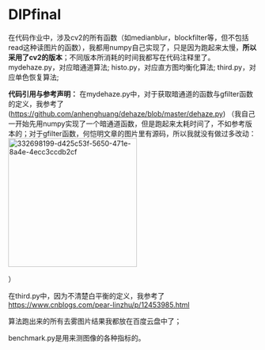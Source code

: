 # DIPfinal

在代码作业中，涉及cv2的所有函数（如medianblur，blockfilter等，但不包括read这种读图片的函数），我都用numpy自己实现了，只是因为跑起来太慢，**所以采用了cv2的版本**；不同版本所消耗的时间我都写在代码注释里了。
mydehaze.py，对应暗通道算法;
histo.py，对应直方图均衡化算法;
third.py，对应单色恢复算法;

**代码引用与参考声明：**
在mydehaze.py中，对于获取暗通道的函数与gfilter函数的定义，我参考了(https://github.com/anhenghuang/dehaze/blob/master/dehaze.py)    （我自己一开始先用numpy实现了一个暗通道函数，但是跑起来太耗时间了，不如参考版本的；对于gfilter函数，何恺明文章的图片里有源码，所以我就没有做过多改动：
<img width="260" alt="332698199-d425c53f-5650-471e-8a4e-4ecc3ccdb2cf" src="https://github.com/Danny-1-8/DIPfinal/assets/127832063/e7bce286-1483-46b0-b94f-d26159bacbdf">



）

在third.py中，因为不清楚白平衡的定义，我参考了  https://www.cnblogs.com/pear-linzhu/p/12453985.html

算法跑出来的所有去雾图片结果我都放在百度云盘中了；

benchmark.py是用来测图像的各种指标的。
